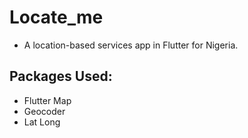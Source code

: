 
# Locate_me

- A location-based services app in Flutter for Nigeria.

## Packages Used:
 
 - Flutter Map
 - Geocoder
 - Lat Long

#
